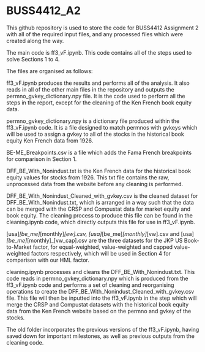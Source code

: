 # BUSS4412_A2

This github repository is used to store the code for BUSS4412 Assignment 2 with all of the required input files, and any processed files which were created along the way.

The main code is ff3_vF.ipynb. This code contains all of the steps used to solve Sections 1 to 4.

The files are organised as follows:

ff3_vF.ipynb produces the results and performs all of the analysis. It also reads in all of the other main files in the repository and outputs the permno_gvkey_dictionary.npy file. It is the code used to perform all the steps in the report, except for the cleaning of the Ken French book equity data.

permno_gvkey_dictionary.npy is a dictionary file produced within the ff3_vF.ipynb code. It is a file designed to match permnos with gvkeys which will be used to assign a gvkey to all of the stocks in the historical book equity Ken French data from 1926.

BE-ME_Breakpoints.csv is a file which adds the Fama French breakpoints for comparison in Section 1.

DFF_BE_With_Nonindust.txt is the Ken French data for the historical book equity values for stocks from 1926. This txt file contains the raw, unprocessed data from the website before any cleaning is performed.

DFF_BE_With_Nonindust_Cleaned_with_gvkey.csv is the cleaned dataset for DFF_BE_With_Nonindust.txt, which is arranged in a way such that the data can be merged with the CRSP and Compustat data for market equity and book equity. The cleaning process to produce this file can be found in the cleaning.ipynb code, which directly outputs this file for use in ff3_vF.ipynb.

[usa]_[be_me]_[monthly]_[ew].csv, [usa]_[be_me]_[monthly]_[vw].csv and [usa]_[be_me]_[monthly]_[vw_cap].csv are the three datasets for the JKP US Book-to-Market factor, for equal-weighted, value-weighted and capped value-weighted factors respectively, which will be used in Section 4 for comparison with our HML factor.

cleaning.ipynb processes and cleans the DFF_BE_With_Nonindust.txt. This code reads in permno_gvkey_dictionary.npy which is produced from the ff3_vF.ipynb code and performs a set of cleaning and reorganising operations to create the DFF_BE_With_Nonindust_Cleaned_with_gvkey.csv file. This file will then be inputted into the ff3_vF.ipynb in the step which will merge the CRSP and Compustat datasets with the historical book equity data from the Ken French website based on the permno and gvkey of the stocks.

The old folder incorporates the previous versions of the ff3_vF.ipynb, having saved down for important milestones, as well as previous outputs from the cleaning code.
